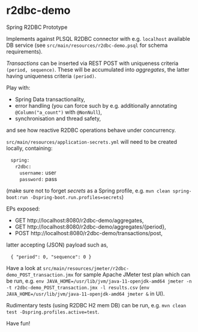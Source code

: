 # r2dbc-demo
Spring R2DBC Prototype

Implements against PLSQL R2DBC connector with e.g. `localhost` available DB service (see `src/main/resources/r2dbc-demo.psql` for schema requirements).

_Transactions_ can be inserted via REST POST with uniqueness criteria `(period, sequence)`. These will be accumulated into _aggregates_, the latter having uniqueness criteria `(period)`.

Play with:

- Spring Data transactionality, 
- error handling (you can force such by e.g. additionally annotating `@Column("a_count")` with `@NonNull`),
- synchronisation and thread safety,

and see how reactive R2DBC operations behave under concurrency.

`src/main/resources/application-secrets.yml` will need to be created locally, containing:

&nbsp;&nbsp;&nbsp;`spring:`<br />
&nbsp;&nbsp;&nbsp;&nbsp;&nbsp;&nbsp;`r2dbc:`<br />
&nbsp;&nbsp;&nbsp;&nbsp;&nbsp;&nbsp;&nbsp;&nbsp;&nbsp;`username:` user<br />
&nbsp;&nbsp;&nbsp;&nbsp;&nbsp;&nbsp;&nbsp;&nbsp;&nbsp;`password:` pass<br />

(make sure not to forget _secrets_ as a Spring profile, e.g. `mvn clean spring-boot:run -Dspring-boot.run.profiles=secrets`)

EPs exposed:

- GET http://localhost:8080/r2dbc-demo/aggregates,
- GET http://localhost:8080/r2dbc-demo/aggregates/{period},
- POST http://localhost:8080/r2dbc-demo/transactions/post,

latter accepting (JSON) payload such as,

&nbsp;&nbsp;&nbsp;`{ "period": 0, "sequence": 0 }`

Have a look at `src/main/resources/jmeter/r2dbc-demo_POST_transaction.jmx` for sample Apache JMeter test plan which can be run, e.g. `env JAVA_HOME=/usr/lib/jvm/java-11-openjdk-amd64 jmeter -n -t r2dbc-demo_POST_transaction.jmx -l results.csv` (`env JAVA_HOME=/usr/lib/jvm/java-11-openjdk-amd64 jmeter &` in UI).

Rudimentary tests (using R2DBC H2 mem DB) can be run, e.g. `mvn clean test -Dspring.profiles.active=test`.

Have fun!


